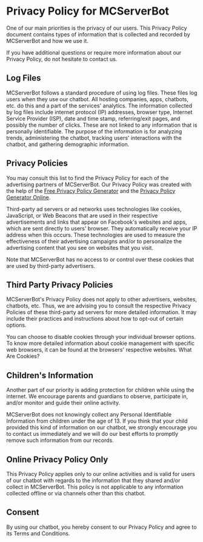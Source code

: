 Privacy Policy for MCServerBot
==============================

One of our main priorities is the privacy of our users. This Privacy Policy document contains types of information that is collected and recorded by MCServerBot and how we use it.

If you have additional questions or require more information about our Privacy Policy, do not hesitate to contact us.

Log Files
---------

MCServerBot follows a standard procedure of using log files. These files log users when they use our chatbot. All hosting companies, apps, chatbots, etc. do this and a part of the services' analytics. The information collected by log files include internet protocol (IP) addresses, browser type, Internet Service Provider (ISP), date and time stamp, referring/exit pages, and possibly the number of clicks. These are not linked to any information that is personally identifiable. The purpose of the information is for analyzing trends, administering the chatbot, tracking users' interactions with the chatbot, and gathering demographic information.

Privacy Policies
----------------

You may consult this list to find the Privacy Policy for each of the advertising partners of MCServerBot. Our Privacy Policy was created with the help of the [Free Privacy Policy Generator](https://www.privacypolicygenerator.org) and the [Privacy Policy Generator Online](https://www.privacypolicyonline.com/privacy-policy-generator/).

Third-party ad servers or ad networks uses technologies like cookies, JavaScript, or Web Beacons that are used in their respective advertisements and links that appear on Facebook's websites and apps, which are sent directly to users' browser. They automatically receive your IP address when this occurs. These technologies are used to measure the effectiveness of their advertising campaigns and/or to personalize the advertising content that you see on websites that you visit.

Note that MCServerBot has no access to or control over these cookies that are used by third-party advertisers.

Third Party Privacy Policies
----------------------------

MCServerBot's Privacy Policy does not apply to other advertisers, websites, chatbots, etc. Thus, we are advising you to consult the respective Privacy Policies of these third-party ad servers for more detailed information. It may include their practices and instructions about how to opt-out of certain options.

You can choose to disable cookies through your individual browser options. To know more detailed information about cookie management with specific web browsers, it can be found at the browsers' respective websites. What Are Cookies?

Children's Information
----------------------

Another part of our priority is adding protection for children while using the internet. We encourage parents and guardians to observe, participate in, and/or monitor and guide their online activity.

MCServerBot does not knowingly collect any Personal Identifiable Information from children under the age of 13. If you think that your child provided this kind of information on our chatbot, we strongly encourage you to contact us immediately and we will do our best efforts to promptly remove such information from our records.

Online Privacy Policy Only
--------------------------

This Privacy Policy applies only to our online activities and is valid for users of our chatbot with regards to the information that they shared and/or collect in MCServerBot. This policy is not applicable to any information collected offline or via channels other than this chatbot.

Consent
-------

By using our chatbot, you hereby consent to our Privacy Policy and agree to its Terms and Conditions.